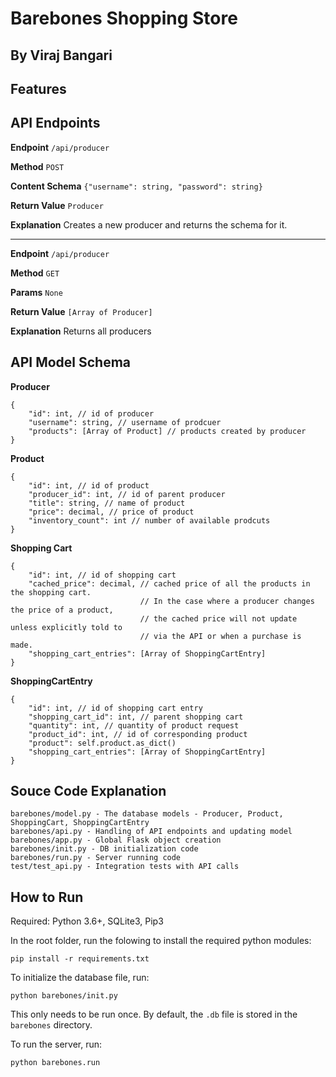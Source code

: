 # Barebones Shopping Store
## By Viraj Bangari

## Features

## API Endpoints
**Endpoint**
`/api/producer`

**Method**
`POST`

**Content Schema**
`{"username": string, "password": string}`

**Return Value**
`Producer`

**Explanation**
Creates a new producer and returns the schema for it.

-------

**Endpoint**
`/api/producer`

**Method**
`GET`

**Params**
`None`

**Return Value**
`[Array of Producer]`

**Explanation**
Returns all producers

## API Model Schema
**Producer**
```
{
    "id": int, // id of producer
    "username": string, // username of prodcuer
    "products": [Array of Product] // products created by producer
}
```

**Product**
```
{
    "id": int, // id of product
    "producer_id": int, // id of parent producer
    "title": string, // name of product
    "price": decimal, // price of product
    "inventory_count": int // number of available prodcuts
}
```

**Shopping Cart**
```
{
    "id": int, // id of shopping cart
    "cached_price": decimal, // cached price of all the products in the shopping cart.
                             // In the case where a producer changes the price of a product,
                             // the cached price will not update unless explicitly told to
                             // via the API or when a purchase is made.
    "shopping_cart_entries": [Array of ShoppingCartEntry]
}
```

**ShoppingCartEntry**
```
{
    "id": int, // id of shopping cart entry
    "shopping_cart_id": int, // parent shopping cart
    "quantity": int, // quantity of product request
    "product_id": int, // id of corresponding product
    "product": self.product.as_dict()
    "shopping_cart_entries": [Array of ShoppingCartEntry]
}

```


## Souce Code Explanation
```
barebones/model.py - The database models - Producer, Product, ShoppingCart, ShoppingCartEntry
barebones/api.py - Handling of API endpoints and updating model
barebones/app.py - Global Flask object creation
barebones/init.py - DB initialization code
barebones/run.py - Server running code
test/test_api.py - Integration tests with API calls
```

## How to Run
Required: Python 3.6+, SQLite3, Pip3

In the root folder, run the folowing to install the required python modules:
```
pip install -r requirements.txt
```

To initialize the database file, run:
```
python barebones/init.py
```
This only needs to be run once. By default, the `.db` file is stored in the `barebones` directory.

To run the server, run:
```
python barebones.run
```
